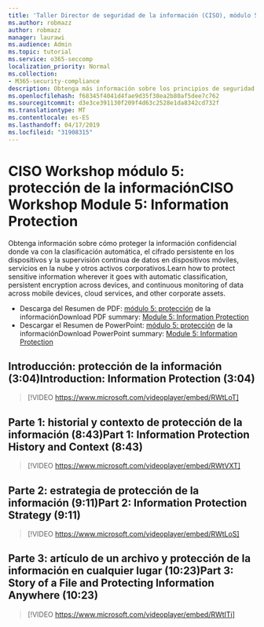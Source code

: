 ```yaml
---
title: 'Taller Director de seguridad de la información (CISO), módulo 5: protección de la información'
ms.author: robmazz
author: robmazz
manager: laurawi
ms.audience: Admin
ms.topic: tutorial
ms.service: o365-seccomp
localization_priority: Normal
ms.collection:
- M365-security-compliance
description: Obtenga más información sobre los principios de seguridad y las recomendaciones para modernizar la seguridad de su organización.
ms.openlocfilehash: f68345f4041d4fae9d35f38ea2b80af5dee7c762
ms.sourcegitcommit: d3e3ce391130f209f4d63c2528e1da8342cd732f
ms.translationtype: MT
ms.contentlocale: es-ES
ms.lasthandoff: 04/17/2019
ms.locfileid: "31908315"
---
```

# <a name="ciso-workshop-module-5-information-protection"></a><span data-ttu-id="bcdbf-103">CISO Workshop módulo 5: protección de la información</span><span class="sxs-lookup"><span data-stu-id="bcdbf-103">CISO Workshop Module 5: Information Protection</span></span>

<span data-ttu-id="bcdbf-104">Obtenga información sobre cómo proteger la información confidencial donde va con la clasificación automática, el cifrado persistente en los dispositivos y la supervisión continua de datos en dispositivos móviles, servicios en la nube y otros activos corporativos.</span><span class="sxs-lookup"><span data-stu-id="bcdbf-104">Learn how to protect sensitive information wherever it goes with automatic classification, persistent encryption across devices, and continuous monitoring of data across mobile devices, cloud services, and other corporate assets.</span></span>

- <span data-ttu-id="bcdbf-105">Descarga del Resumen de PDF: [módulo 5: protección](media/ciso-workshop-5-information-protection-strategy.pdf) de la información</span><span class="sxs-lookup"><span data-stu-id="bcdbf-105">Download PDF summary: [Module 5: Information Protection](media/ciso-workshop-5-information-protection-strategy.pdf)</span></span>
- <span data-ttu-id="bcdbf-106">Descargar el Resumen de PowerPoint: [módulo 5: protección](https://docs.microsoft.com/office365/securitycompliance/media/ciso-workshop-5-information-protection-strategy.pptx) de la información</span><span class="sxs-lookup"><span data-stu-id="bcdbf-106">Download PowerPoint summary: [Module 5: Information Protection](https://docs.microsoft.com/office365/securitycompliance/media/ciso-workshop-5-information-protection-strategy.pptx)</span></span>

## <a name="introduction-information-protection-304"></a><span data-ttu-id="bcdbf-107">Introducción: protección de la información (3:04)</span><span class="sxs-lookup"><span data-stu-id="bcdbf-107">Introduction: Information Protection (3:04)</span></span>

> [!VIDEO https://www.microsoft.com/videoplayer/embed/RWtLoT]

## <a name="part-1-information-protection-history-and-context-843"></a><span data-ttu-id="bcdbf-108">Parte 1: historial y contexto de protección de la información (8:43)</span><span class="sxs-lookup"><span data-stu-id="bcdbf-108">Part 1: Information Protection History and Context (8:43)</span></span>

> [!VIDEO https://www.microsoft.com/videoplayer/embed/RWtVXT]

## <a name="part-2-information-protection-strategy-911"></a><span data-ttu-id="bcdbf-109">Parte 2: estrategia de protección de la información (9:11)</span><span class="sxs-lookup"><span data-stu-id="bcdbf-109">Part 2: Information Protection Strategy (9:11)</span></span>

> [!VIDEO https://www.microsoft.com/videoplayer/embed/RWtLoS]

## <a name="part-3-story-of-a-file-and-protecting-information-anywhere-1023"></a><span data-ttu-id="bcdbf-110">Parte 3: artículo de un archivo y protección de la información en cualquier lugar (10:23)</span><span class="sxs-lookup"><span data-stu-id="bcdbf-110">Part 3: Story of a File and Protecting Information Anywhere (10:23)</span></span>

> [!VIDEO https://www.microsoft.com/videoplayer/embed/RWtITi]